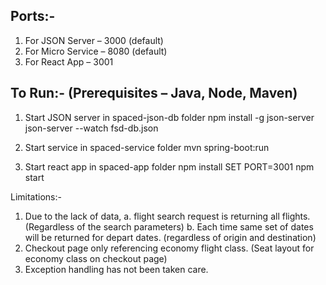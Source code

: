 ## Ports:- 
1.	For JSON Server – 3000 (default)
2.	For Micro Service – 8080 (default)
3.	For React App – 3001

## To Run:- (Prerequisites – Java, Node, Maven)
1. Start JSON server in spaced-json-db folder
	npm install -g json-server
	json-server --watch fsd-db.json

2. Start service in spaced-service folder
	mvn spring-boot:run

3. Start react app in spaced-app folder
	npm install
	SET PORT=3001
	npm start

Limitations:-
1. Due to the lack of data, 
	a. flight search request is returning all flights. (Regardless of the search parameters) 
	b. Each time same set of dates will be returned for depart dates. (regardless of origin and destination)
2. Checkout page only referencing economy flight class. (Seat layout for economy class on checkout page)
3. Exception handling has not been taken care. 
